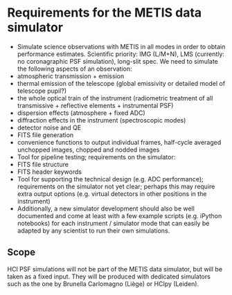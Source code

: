 # Requirements for the METIS data simulator
 - Simulate science observations with METIS in all modes in order to obtain performance estimates. Scientific priority: IMG (L/M+N), LMS (currently: no coronagraphic PSF simulation), long-slit spec. We need to simulate the following aspects of an observation:
  - atmospheric transmission + emission
  - thermal emission of the telescope (global emissivity or detailed model of telescope pupil?)
  - the whole optical train of the instrument (radiometric treatment of all transmissive + reflective elements + instrumental PSF)
  - dispersion effects (atmosphere + fixed ADC)
  - diffraction effects in the instrument (spectroscopic modes)
  - detector noise and QE
  - FITS file generation
  - convenience functions to output individual frames, half-cycle averaged unchopped images, chopped and nodded images
 - Tool for pipeline testing; requirements on the simulator:
  - FITS file structure
  - FITS header keywords
 - Tool for supporting the technical design (e.g. ADC performance); requirements on the simulator not yet clear; perhaps this may require extra output options (e.g. virtual detectors in other positions in the instrument)
 - Additionally, a new simulator development should also be well documented and come at least with a few example scripts (e.g. iPython notebooks) for each instrument / simulator mode that can easily be adapted by any scientist to run their own simulations.

## Scope
HCI PSF simulations will not be part of the METIS data simulator, but will be taken as a fixed input. They will be produced with dedicated simulators such as the one by Brunella Carlomagno (Liège) or HCIpy (Leiden).
